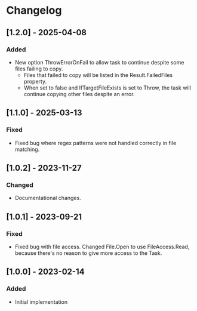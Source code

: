# Changelog

## [1.2.0] - 2025-04-08
### Added
- New option ThrowErrorOnFail to allow task to continue despite some files failing to copy.
  - Files that failed to copy will be listed in the Result.FailedFiles property.
  - When set to false and IfTargetFileExists is set to Throw, the task will continue copying other files despite an error.

## [1.1.0] - 2025-03-13
### Fixed
- Fixed bug where regex patterns were not handled correctly in file matching.

## [1.0.2] - 2023-11-27
### Changed
- Documentational changes.

## [1.0.1] - 2023-09-21
### Fixed
- Fixed bug with file access. Changed File.Open to use FileAccess.Read, because there's no reason to give more access to the Task.

## [1.0.0] - 2023-02-14
### Added
- Initial implementation